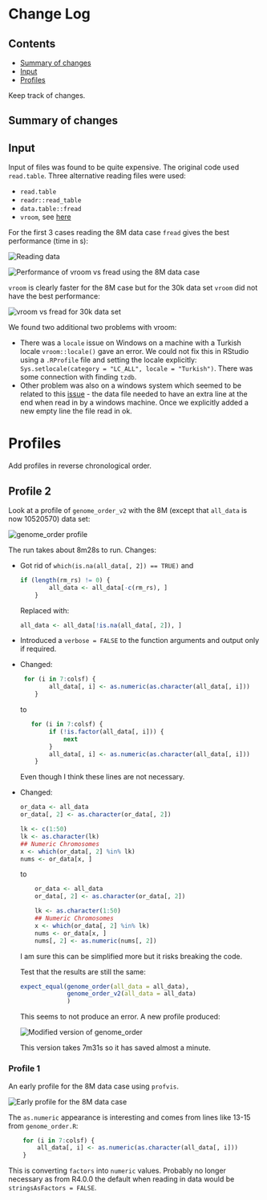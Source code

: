 # Change Log

## Contents

* [Summary of changes](#summary-of-changes)
* [Input](#input)
* [Profiles](#profiles)

Keep track of changes.

## Summary of changes

## Input

Input of files was found to be quite expensive. The original code used `read.table`. Three alternative reading files were used:

* `read.table`
* `readr::read_table`
* `data.table::fread`
* `vroom`, see [here](https://www.tidyverse.org/blog/2019/05/vroom-1-0-0/)

For the first 3 cases reading the 8M data case `fread` gives the best performance (time in s):

![Reading data](./imgs/readingdata8Mboxplot.png)

![Performance of vroom vs fread using the 8M data case](./imgs/vroom8Mdata.png)

`vroom` is clearly faster for the 8M case but for the 30k data set `vroom` did not have the best performance:

![vroom vs fread for 30k data set](./imgs/vroomVsfread30k.png)

We found two additional two problems with vroom:

* There was a `locale` issue on Windows on a machine with a Turkish locale `vroom::locale()` gave an error. We could not fix this in RStudio using a `.RProfile` file and setting the locale explicitly: `Sys.setlocale(category = "LC_ALL", locale = "Turkish")`. There was some connection with finding `tzdb`.
* Other problem was also on a windows system which seemed to be related to this [issue](https://github.com/r-lib/vroom/issues/40) - the data file needed to have an extra line at the end when read in by a windows machine. Once we explicitly added a new empty line the file read in ok.

# Profiles

Add profiles in reverse chronological order.

## Profile 2

Look at a profile of `genome_order_v2` with the 8M (except that `all_data` is now 10520570) data set:

![genome_order profile](./imgs/genome_order_v2-8Mprof.png)

The run takes about 8m28s to run. Changes:

* Got rid of `which(is.na(all_data[, 2]) == TRUE)` and 

  ```R
  if (length(rm_rs) != 0) {
          all_data <- all_data[-c(rm_rs), ]
      }
  ```

  Replaced with:

  ```R
  all_data <- all_data[!is.na(all_data[, 2]), ]
  ```

* Introduced a `verbose = FALSE` to the function arguments and output only if required.

* Changed:

  ```R
   for (i in 7:colsf) {
          all_data[, i] <- as.numeric(as.character(all_data[, i]))
      }
  ```

  to

  ```R
     for (i in 7:colsf) {
          if (!is.factor(all_data[, i])) {
              next
          }        
          all_data[, i] <- as.numeric(as.character(all_data[, i]))
      }
  ```

  Even though I think these lines are not necessary.

* Changed:

  ```R
  or_data <- all_data
  or_data[, 2] <- as.character(or_data[, 2])
  
  lk <- c(1:50)
  lk <- as.character(lk)
  ## Numeric Chromosomes
  x <- which(or_data[, 2] %in% lk)
  nums <- or_data[x, ]
  ```

  to

  ```R
      or_data <- all_data
      or_data[, 2] <- as.character(or_data[, 2])
  
      lk <- as.character(1:50)
      ## Numeric Chromosomes
      x <- which(or_data[, 2] %in% lk)
      nums <- or_data[x, ]
      nums[, 2] <- as.numeric(nums[, 2])
  ```

  I am sure this can be simplified more but it risks breaking the code.

  Test that the results are still the same:

  ```R
  expect_equal(genome_order(all_data = all_data),
               genome_order_v2(all_data = all_data)
               )
  ```

  This seems to not produce an error. A new profile produced:

  ![Modified version of genome_order](./imgs/genome_order_v2Prof8M.png)

  This version takes 7m31s so it has saved almost a minute.

### Profile 1

An early profile for the 8M data case using `profvis`.

![Early profile for the 8M data case](./imgs/profile1.png)

The `as.numeric` appearance is interesting and comes from lines like 13-15 from `genome_order.R`:

```R
    for (i in 7:colsf) {
        all_data[, i] <- as.numeric(as.character(all_data[, i]))
    }
```

This is converting `factors` into `numeric` values. Probably no longer necessary as from R4.0.0 the default when reading in data would be `stringsAsFactors = FALSE`.